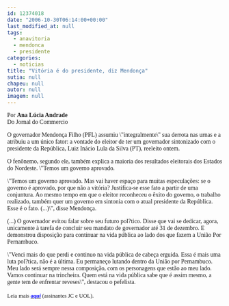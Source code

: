 ```yaml
---
id: 12374018
date: "2006-10-30T06:14:00+00:00"
last_modified_at: null
tags:
  - anavitoria
  - mendonca
  - presidente
categories:
  - noticias
title: "Vitória é do presidente, diz Mendonça"
sutia: null
chapeu: null
autor: null
imagem: null
---
```

<p><P><FONT face=Verdana>Por <STRONG>Ana Lúcia Andrade<BR></STRONG>Do Jornal do Commercio</FONT></P></p>
<p><P><FONT face=Verdana>O governador Mendonça Filho (PFL) assumiu \"integralmente\" sua derrota nas urnas e a atribuiu a um único fator: a vontade do eleitor de ter um governador sintonizado com o presidente da República, Luiz Inácio Lula da Silva (PT), reeleito ontem. </FONT></P></p>
<p><P><FONT face=Verdana>O fenônemo, segundo ele, também explica a maioria dos resultados eleitorais dos Estados do Nordeste. \"Temos um governo aprovado. </FONT></P></p>
<p><P><FONT face=Verdana>\"Temos um governo aprovado. Mas vai haver espaço para muitas especulações: se o governo é aprovado, por que não a vitória? Justifica-se esse fato a partir de uma conjuntura. Ao mesmo tempo em que o eleitor reconheceu o êxito do governo, o trabalho realizado, também quer um governo em sintonia com o atual presidente da República. Esse é o fato. (...)\", disse Mendonça.</FONT> </P></p>
<p><P><FONT face=Verdana>(...) </FONT><FONT face=Verdana>O governador evitou falar sobre seu futuro pol?tico. Disse que vai se dedicar, agora, unicamente à tarefa de concluir seu mandato de governador até 31 de dezembro. E demonstrou disposição para continuar na vida pública ao lado dos que fazem a União Por Pernambuco. </FONT></P></p>
<p><P><FONT face=Verdana>\"Venci mais do que perdi e continuo na vida pública de cabeça erguida. Essa é mais uma luta pol?tica, não é a última. Eu permaneço lutando dentro da União por Pernambuco. Meu lado será sempre nessa composição, com os personagens que estão ao meu lado. Vamos continuar na trincheira. Quem está na vida pública sabe que é assim mesmo, a gente tem de enfrentar reveses\", destacou o pefelista.</FONT></P><FONT size=2></p>
<p><P><FONT face=Verdana>Leia</FONT></FONT><FONT face=Verdana><FONT size=3> </FONT><FONT size=2>mais </FONT></FONT><A href=\"https://jc3.uol.com.br/jornal/2006/10/30/can_9.php\"><B><I><FONT color=#0000ff size=2><FONT face=Verdana>aqui</FONT></B></I></FONT></A><FONT size=2><FONT face=Verdana> (assinantes JC e UOL).</FONT></FONT></P> </p>

